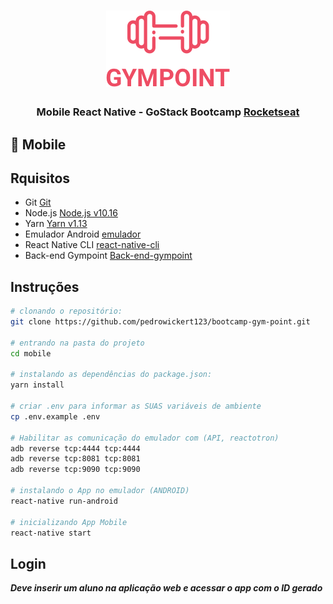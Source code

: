 <h1 align="center">
<img src="../logo-gympoint.png">
</h1>
<h3 align="center">
Mobile React Native - GoStack Bootcamp  <a href="https://rocketseat.com.br" target="__blank">Rocketseat</a>
</h3>

## :iphone: Mobile

## Rquisitos

- Git [Git](https://git-scm.com)
- Node.js [Node.js v10.16](https://nodejs.org/)
- Yarn [Yarn v1.13](https://yarnpkg.com/)
- Emulador Android [emulador](https://developer.android.com/)
- React Native CLI [react-native-cli](https://github.com/react-native-community/cli)
- Back-end Gympoint [Back-end-gympoint](../backend)

## Instruções

```bash
# clonando o repositório:
git clone https://github.com/pedrowickert123/bootcamp-gym-point.git

# entrando na pasta do projeto
cd mobile

# instalando as dependências do package.json:
yarn install

# criar .env para informar as SUAS variáveis de ambiente
cp .env.example .env

# Habilitar as comunicação do emulador com (API, reactotron)
adb reverse tcp:4444 tcp:4444
adb reverse tcp:8081 tcp:8081
adb reverse tcp:9090 tcp:9090

# instalando o App no emulador (ANDROID)
react-native run-android

# inicializando App Mobile
react-native start
```

## Login

**_Deve inserir um aluno na aplicação web e acessar o app com o ID gerado_**
